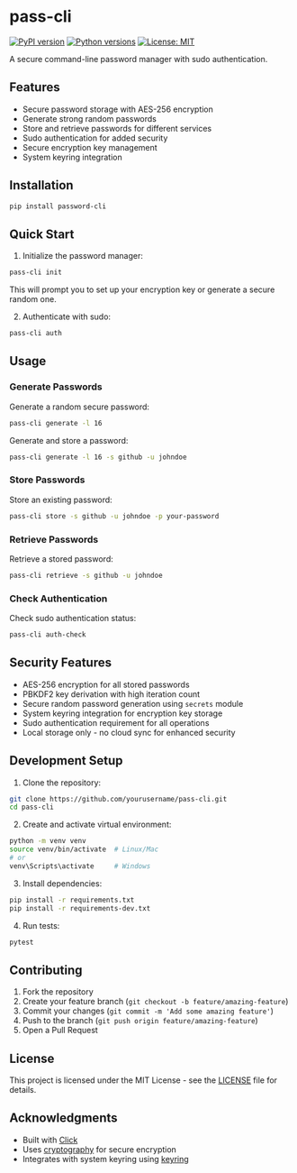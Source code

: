 # pass-cli

[![PyPI version](https://badge.fury.io/py/password-cli.svg)](https://badge.fury.io/py/password-cli)
[![Python versions](https://img.shields.io/pypi/pyversions/password-cli.svg)](https://pypi.org/project/password-cli/)
[![License: MIT](https://img.shields.io/badge/License-MIT-yellow.svg)](https://opensource.org/licenses/MIT)

A secure command-line password manager with sudo authentication.

## Features

- Secure password storage with AES-256 encryption
- Generate strong random passwords
- Store and retrieve passwords for different services
- Sudo authentication for added security
- Secure encryption key management
- System keyring integration

## Installation

```bash
pip install password-cli
```

## Quick Start

1. Initialize the password manager:
```bash
pass-cli init
```
This will prompt you to set up your encryption key or generate a secure random one.

2. Authenticate with sudo:
```bash
pass-cli auth
```

## Usage

### Generate Passwords

Generate a random secure password:
```bash
pass-cli generate -l 16
```

Generate and store a password:
```bash
pass-cli generate -l 16 -s github -u johndoe
```

### Store Passwords

Store an existing password:
```bash
pass-cli store -s github -u johndoe -p your-password
```

### Retrieve Passwords

Retrieve a stored password:
```bash
pass-cli retrieve -s github -u johndoe
```

### Check Authentication

Check sudo authentication status:
```bash
pass-cli auth-check
```

## Security Features

- AES-256 encryption for all stored passwords
- PBKDF2 key derivation with high iteration count
- Secure random password generation using `secrets` module
- System keyring integration for encryption key storage
- Sudo authentication requirement for all operations
- Local storage only - no cloud sync for enhanced security

## Development Setup

1. Clone the repository:
```bash
git clone https://github.com/yourusername/pass-cli.git
cd pass-cli
```

2. Create and activate virtual environment:
```bash
python -m venv venv
source venv/bin/activate  # Linux/Mac
# or
venv\Scripts\activate     # Windows
```

3. Install dependencies:
```bash
pip install -r requirements.txt
pip install -r requirements-dev.txt
```

4. Run tests:
```bash
pytest
```

## Contributing

1. Fork the repository
2. Create your feature branch (`git checkout -b feature/amazing-feature`)
3. Commit your changes (`git commit -m 'Add some amazing feature'`)
4. Push to the branch (`git push origin feature/amazing-feature`)
5. Open a Pull Request

## License

This project is licensed under the MIT License - see the [LICENSE](LICENSE) file for details.

## Acknowledgments

- Built with [Click](https://click.palletsprojects.com/)
- Uses [cryptography](https://cryptography.io/) for secure encryption
- Integrates with system keyring using [keyring](https://pypi.org/project/keyring/)